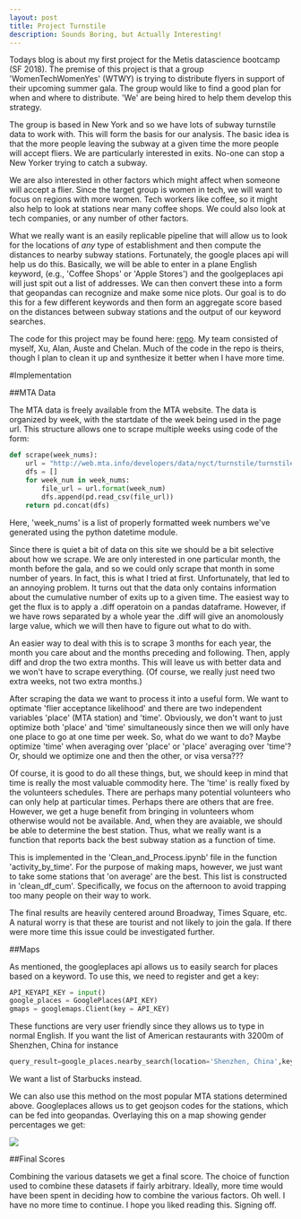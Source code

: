 ```yaml
---
layout: post
title: Project Turnstile
description: Sounds Boring, but Actually Interesting!
---
```

Todays blog is about my first project for the Metis datascience bootcamp (SF 2018).
The premise of this project is that a group 'WomenTechWomenYes' (WTWY) is trying
to distribute flyers in support of their upcoming summer gala.  The group would like to find a good plan for when and where to distribute.  'We' are being hired to help them develop this strategy.

The group is based in New York and so we have lots of subway turnstile data to work with.  This will form the basis for our analysis.  The basic idea is that the more people leaving the subway at a given time the more people will accept fliers.  We are particularly interested in exits.  No-one can stop a New Yorker trying to catch a subway.

We are also interested in other factors which might affect when someone will accept a flier.  Since the target group is women in tech, we will want to focus on regions with more women.  Tech workers like coffee, so it might also help to look at stations near many coffee shops.  We could also look at tech companies, or any number of other factors.

What we really want is an easily replicable pipeline that will allow us to look for the locations of *any* type of establishment and then compute the distances to nearby subway stations.  Fortunately, the google places api will help us do this.  Basically, we will be able to enter in a plane English keyword, (e.g., 'Coffee Shops' or 'Apple Stores') and the goolgeplaces api will just spit out a list of addresses.  We can then convert these into a form that geopandas can recognize and make some nice plots.
Our goal is to do this for a few different keywords and then form an aggregate score based on the distances between subway stations and the output of our keyword searches.

The code for this project may be found here: [repo](https://github.com/williamcottrell72/project_benson).  My team consisted of myself, Xu, Alan, Auste and Chelan.  Much of the code in the repo is theirs, though I plan to clean it up and synthesize it better when I have more time.

#Implementation

##MTA Data

The MTA data is freely available from the MTA website.  The data is organized by week, with the startdate of the week being used in the page url.  This structure allows one to scrape multiple weeks using code of the form:

```python
def scrape(week_nums):
    url = "http://web.mta.info/developers/data/nyct/turnstile/turnstile_{}.txt"
    dfs = []
    for week_num in week_nums:
        file_url = url.format(week_num)
        dfs.append(pd.read_csv(file_url))
    return pd.concat(dfs)
```

Here, 'week_nums' is a list of properly formatted week numbers we've generated using the python datetime module.

Since there is quiet a bit of data on this site we should be a bit selective about how we scrape.  We are only interested in one particular month, the month before the gala, and so we could only scrape that month in some number of years.  In fact, this is what I tried at first.  Unfortunately, that led to an annoying problem. It turns out that the data only contains information about the cumulative number of exits up to a given time.  The easiest way to get the flux is to apply a .diff operatoin on a pandas dataframe.  However, if we have rows separated by a whole year the .diff will give an anomolously large value, which we will then have to figure out what to do with.

An easier way to deal with this is to scrape 3 months for each year, the month you care about and the months preceding and following.  Then, apply diff and drop the two extra months.  This will leave us with better data and we won't have to scrape everything.  (Of course, we really just need two extra weeks, not two extra months.)

After scraping the data we want to process it into a useful form.  We want to optimate 'flier acceptance likelihood' and there are two independent variables 'place' (MTA station) and 'time'.  Obviously, we don't want to just optimize both 'place' and 'time' simultaneously since then we will only have one place to go at one time per week.  So, what do we want to do? Maybe optimize  'time' when averaging over 'place' or 'place' averaging over 'time'?  Or, should we optimize one and then the other, or visa versa???

Of course, it is good to do all these things, but, we should keep in mind that time is really the most valuable commodity here.  The 'time' is really fixed by the volunteers schedules.  There are perhaps many potential volunteers who can only help at particular times.  Perhaps there are others that are free.  However, we get a huge benefit from bringing in volunteers whom otherwise would not be available.  And, when they are avaiable, we should be able to determine the best station.  Thus, what we really want is a function that reports back the best subway station as a function of time.

This is implemented in the 'Clean_and_Process.ipynb' file in the function 'activity_by_time'.  For the purpose of making maps, however, we just want to take some stations that 'on average' are the best.  This list is constructed in 'clean_df_cum'.  Specifically, we focus on the afternoon to avoid trapping too many people on their way to work.

The final results are heavily centered around Broadway, Times Square, etc.  A natural worry is that these are tourist and not likely to join the gala.  If there were more time this issue could be investigated further.

##Maps

As mentioned, the googleplaces api allows us to easily search for places based on a keyword.  To use this, we need to register and get a key:

```python
API_KEYAPI_KEY = input()
google_places = GooglePlaces(API_KEY)
gmaps = googlemaps.Client(key = API_KEY)
```

These functions are very user friendly since they allows us to type in normal English.  If you want the list of American restaurants with 3200m of Shenzhen, China for instance

```python
query_result=google_places.nearby_search(location='Shenzhen, China',keyword = 'American Restaurant', radius = 3200)
```

We want a list of Starbucks instead.

We can also use this method on the most popular MTA stations determined above.  Googleplaces allows us to get geojson codes for the stations, which can be fed into geopandas.  Overlaying this on a map showing gender percentages we get:

<img src="https://drive.google.com/uc?id=14TJGSCWEjuv5xRmt7oAkgR_IrdiWZY3i">

##Final Scores

Combining the various datasets we get a final score.  The choice of function used to combine these datasets if fairly arbitrary.  Ideally, more time would have been spent in deciding how to combine the various factors.  Oh well.  I have no more time to continue.  I hope you liked reading this.  Signing off.
